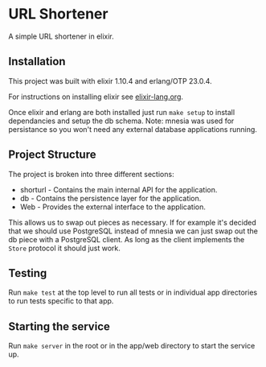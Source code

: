 # URL Shortener

A simple URL shortener in elixir.

## Installation

This project was built with elixir 1.10.4 and erlang/OTP 23.0.4.

For instructions on installing elixir see [elixir-lang.org](https://elixir-lang.org/install.html).

Once elixir and erlang are both installed just run `make setup` to install dependancies and setup the db schema. Note: mnesia was used for persistance so you won't need any external database applications running.

## Project Structure

The project is broken into three different sections:
* shorturl - Contains the main internal API for the application.
* db - Contains the persistence layer for the application.
* Web - Provides the external interface to the application.

This allows us to swap out pieces as necessary. If for example it's decided that we should use PostgreSQL instead of mnesia we can just swap out the db piece with a PostgreSQL client. As long as the client implements the `Store` protocol it should just work.

## Testing

Run `make test` at the top level to run all tests or in individual app directories to run tests specific to that app.

## Starting the service

Run `make server` in the root or in the app/web directory to start the service up.
